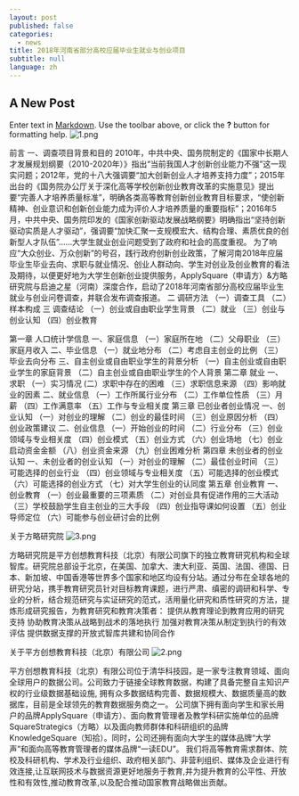 ```yaml
---
layout: post
published: false
categories:
  - news
title: 2018年河南省部分高校应届毕业生就业与创业项目
subtitle: null
language: zh
---
```

## A New Post

Enter text in [Markdown](http://daringfireball.net/projects/markdown/). Use the toolbar above, or click the **?** button for formatting help.
![1.png]({{site.baseurl}}/image/1.png)

前言
一、调查项目背景和目的
2010年，中共中央、国务院制定的《国家中长期人才发展规划纲要（2010-2020年）》指出“当前我国人才创新创业能力不强”这一现实问题；2012年，党的十八大强调要“加大创新创业人才培养支持力度”；2015年出台的《国务院办公厅关于深化高等学校创新创业教育改革的实施意见》提出要“完善人才培养质量标准”，明确各类高等教育创新创业教育目标要求，“使创新精神、创业意识和创新创业能力成为评价人才培养质量的重要指标”；2016年5月，中共中央、国务院印发的《国家创新驱动发展战略纲要》明确指出“坚持创新驱动实质是人才驱动”，强调要“加快汇聚一支规模宏大、结构合理、素质优良的创新型人才队伍”……大学生就业创业问题受到了政府和社会的高度重视。
为了响应“大众创业、万众创新”的号召，践行政府创新创业政策，了解河南2018年应届毕业生毕业去向、求职与就业情况、创业人群动向、学生对创业及创业教育的看法及期待，以便更好地为大学生创新创业提供服务，ApplySquare（申请方）&方略研究院与启迪之星（河南）深度合作，启动了2018年河南省部分高校应届毕业生就业与创业问卷调查，并联合发布调查报道。
二 调研方法
（一）调查工具
（二）样本构成
三 调查结论
（一）创业或自由职业学生背景
（二）就业
（三）创业与创业认知
（四）创业教育

第一章 人口统计学信息
一、家庭信息
（一）家庭所在地
（二）父母职业
（三）家庭月收入
二、毕业信息
（一）就业地分布
（二）考虑自主创业的比例
（三）毕业去向分布
三、自主创业或自由职业学生的背景分析
（一）自主创业或自由职业学生的家庭背景
（二）自主创业或自由职业学生的个人背景
第二章 就业
一、求职
（一）实习情况
(二）求职中存在的困难
（三）求职信息来源
（四）影响就业的因素
二、就业信息
（一）工作所属行业分布
（二）工作单位性质
（三）月薪
（四）工作满意率
（五）工作与专业相关度
第三章 已创业者创业情况
一、创业认知
（一）对创业的理解
（二）创业的最佳时间
（三）创业原因分析
（四）创业政策建议
二、创业信息
（一）开始创业的时间
（二）行业分布
（三）创业领域与专业相关度
（四）创业模式
（五）创业方式
（六）创业场地
（七）创业启动资金金额
（八）创业资金来源
（九）创业困难分析
第四章 未创业者的创业认知
一、未创业者的创业认知
（一）对创业的理解
（二）最佳创业时间
（三）可能选择的创业行业
（四）创业领域与专业相关度
（五）可能选择的创业模式
（六）可能选择的创业方式
（七）对大学生创业的认同度
第五章 创业教育
一、创业教育
（一）创业最重要的三项素质
（二）对创业具有促进作用的三大活动
（三）学校鼓励学生自主创业的三大手段
（四）创业指导课如何设置
（五）创业导师定位
（六）可能参与创业研讨会的比例

关于方略研究院
 ![3.png]({{site.baseurl}}/image/3.png)

方略研究院是平方创想教育科技（北京）有限公司旗下的独立教育研究机构和全球智库。研究院总部设于北京，在美国、加拿大、澳大利亚、英国、法国、德国、日本、新加坡、中国香港等世界多个国家和地区均设有分站。通过分布在全球各地的研究分站，携手教育研究员针对目标教育课题，进行严肃、缜密的调研和科学、专业的分析，结合规范研究与实证研究的范式，活用量化研究和质性研究的方法，提炼形成研究报告，为教育研究和教育决策者：
提供从教育理论到教育应用的研究支持
协助教育决策从战略到战术的落地执行
加强对教育决策从制定到执行的有效评估
提供数据支撑的开放式智库共建和协同合作

关于平方创想教育科技（北京）有限公司
 ![2.png]({{site.baseurl}}/image/2.png)

平方创想教育科技（北京）有限公司位于清华科技园，是一家专注教育领域、面向全球用户的数据公司。公司致力于链接全球教育数据，构建了具备完整自主知识产权的行业级数据基础设施, 拥有众多数据结构完善、数据规模大、数据质量高的数据库，目前是全球领先的教育数据服务商之一。
公司旗下拥有面向学生和家长用户的品牌ApplySquare（申请方）、面向教育管理者及教学科研实施单位的品牌SquareStrategics（方略）以及面向教师群体和科研组织的品牌KnowledgeSquare（知拾）。同时，公司还拥有面向大学生的媒体品牌“大学声”和面向高等教育管理者的媒体品牌“一读EDU”。
我们将高等教育需求群体、院校及科研机构、学术及行业组织、政府相关部门、非营利组织、媒体及企业进行有效连接,让互联网技术与数据资源更好地服务于教育,并为提升教育的公平性、开放性和有效性,推动教育改革,以及配合推动国家教育战略做出贡献。
